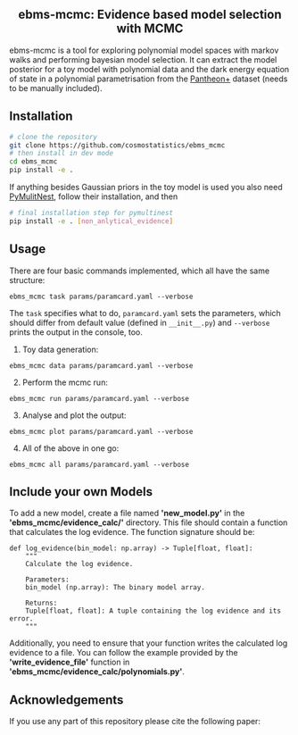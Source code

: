 <h2 align="center">ebms-mcmc: Evidence based model selection with MCMC</h2>

<p align="center">
<!-- <a href="https://arxiv.org/abs/2401.04174"><img alt="Arxiv" src="https://img.shields.io/badge/arXiv-2401.04174-b31b1b.svg"></a> -->


ebms-mcmc is a tool for exploring polynomial model spaces with markov walks and performing bayesian model selection. It can extract the model posterior for a toy model with polynomial data and the dark energy equation of state in a polynomial parametrisation from the [Pantheon+][Pantheon+] dataset (needs to be manually included).

[Pantheon+]: https://github.com/PantheonPlusSH0ES/DataRelease

## Installation

```sh
# clone the repository
git clone https://github.com/cosmostatistics/ebms_mcmc
# then install in dev mode
cd ebms_mcmc
pip install -e .
```
If anything besides Gaussian priors in the toy model is used you also need [PyMulitNest][PyMulitNest], follow their installation, and then
```sh
# final installation step for pymultinest
pip install -e . [non_anlytical_evidence]
```

[PyMulitNest]: https://github.com/JohannesBuchner/PyMultiNest


## Usage
There are four basic commands implemented, which all have the same structure:
```
ebms_mcmc task params/paramcard.yaml --verbose
```
The ```task``` specifies what to do, ```paramcard.yaml``` sets the parameters, which should differ from default value (defined in ```__init__.py```) and ```--verbose``` prints the output in the console, too.

1. Toy data generation:

```
ebms_mcmc data params/paramcard.yaml --verbose
```

2. Perform the mcmc run:

```
ebms_mcmc run params/paramcard.yaml --verbose
```

3. Analyse and plot the output:
```
ebms_mcmc plot params/paramcard.yaml --verbose
```

4. All of the above in one go:
```
ebms_mcmc all params/paramcard.yaml --verbose
```

## Include your own Models

To add a new model, create a file named **'new_model.py'** in the **'ebms_mcmc/evidence_calc/'** directory. This file should contain a function that calculates the log evidence. The function signature should be:
```
def log_evidence(bin_model: np.array) -> Tuple[float, float]:
    """
    Calculate the log evidence.

    Parameters:
    bin_model (np.array): The binary model array.

    Returns:
    Tuple[float, float]: A tuple containing the log evidence and its error.
    """
```
Additionally, you need to ensure that your function writes the calculated log evidence to a file. You can follow the example provided by the **'write_evidence_file'** function in **'ebms_mcmc/evidence_calc/polynomials.py'**.


## Acknowledgements

If you use any part of this repository please cite the following paper:
<!-- 
```
@article{Schosser:2024aic,
    author = "Schosser, Benedikt and Heneka, Caroline and Plehn, Tilman",
    title = "{Optimal, fast, and robust inference of reionization-era cosmology with the 21cmPIE-INN}",
    eprint = "2401.04174",
    archivePrefix = "arXiv",
    primaryClass = "astro-ph.CO",
    month = "1",
    year = "2024"
}
``` -->



